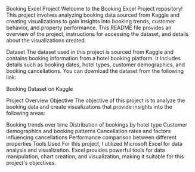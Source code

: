 Booking Excel Project
Welcome to the Booking Excel Project repository! This project involves analyzing booking data sourced from Kaggle and creating visualizations to gain insights into booking trends, customer behavior, and property performance. This README file provides an overview of the project, instructions for accessing the dataset, and details about the visualizations created.

Dataset
The dataset used in this project is sourced from Kaggle and contains booking information from a hotel booking platform. It includes details such as booking dates, hotel types, customer demographics, and booking cancellations. You can download the dataset from the following link:

Booking Dataset on Kaggle

Project Overview
Objective
The objective of this project is to analyze the booking data and create visualizations that provide insights into the following areas:

Booking trends over time
Distribution of bookings by hotel type
Customer demographics and booking patterns
Cancellation rates and factors influencing cancellations
Performance comparison between different properties
Tools Used
For this project, I utilized Microsoft Excel for data analysis and visualization. Excel provides powerful tools for data manipulation, chart creation, and visualization, making it suitable for this project's objectives.
